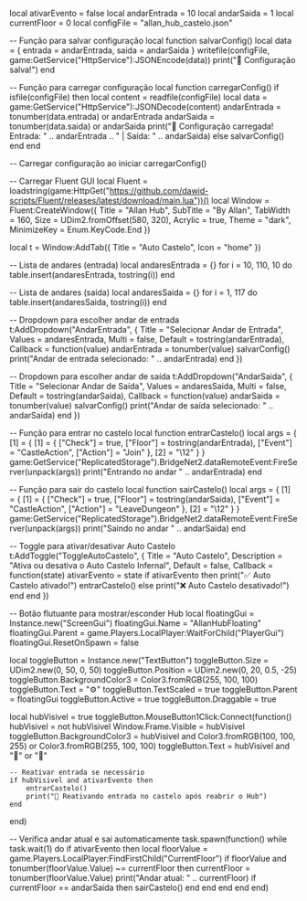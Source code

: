local ativarEvento = false
local andarEntrada = 10
local andarSaida = 1
local currentFloor = 0
local configFile = "allan_hub_castelo.json"

-- Função para salvar configuração
local function salvarConfig()
    local data = {
        entrada = andarEntrada,
        saida = andarSaida
    }
    writefile(configFile, game:GetService("HttpService"):JSONEncode(data))
    print("💾 Configuração salva!")
end

-- Função para carregar configuração
local function carregarConfig()
    if isfile(configFile) then
        local content = readfile(configFile)
        local data = game:GetService("HttpService"):JSONDecode(content)
        andarEntrada = tonumber(data.entrada) or andarEntrada
        andarSaida = tonumber(data.saida) or andarSaida
        print("📂 Configuração carregada! Entrada: " .. andarEntrada .. " | Saída: " .. andarSaida)
    else
        salvarConfig()
    end
end

-- Carregar configuração ao iniciar
carregarConfig()

-- Carregar Fluent GUI
local Fluent = loadstring(game:HttpGet("https://github.com/dawid-scripts/Fluent/releases/latest/download/main.lua"))()
local Window = Fluent:CreateWindow({
    Title = "Allan Hub",
    SubTitle = "By Allan",
    TabWidth = 160,
    Size = UDim2.fromOffset(580, 320),
    Acrylic = true,
    Theme = "dark",
    MinimizeKey = Enum.KeyCode.End
})

local t = Window:AddTab({
    Title = "Auto Castelo",
    Icon = "home"
})

-- Lista de andares (entrada)
local andaresEntrada = {}
for i = 10, 110, 10 do
    table.insert(andaresEntrada, tostring(i))
end

-- Lista de andares (saída)
local andaresSaida = {}
for i = 1, 117 do
    table.insert(andaresSaida, tostring(i))
end

-- Dropdown para escolher andar de entrada
t:AddDropdown("AndarEntrada", {
    Title = "Selecionar Andar de Entrada",
    Values = andaresEntrada,
    Multi = false,
    Default = tostring(andarEntrada),
    Callback = function(value)
        andarEntrada = tonumber(value)
        salvarConfig()
        print("Andar de entrada selecionado: " .. andarEntrada)
    end
})

-- Dropdown para escolher andar de saída
t:AddDropdown("AndarSaida", {
    Title = "Selecionar Andar de Saída",
    Values = andaresSaida,
    Multi = false,
    Default = tostring(andarSaida),
    Callback = function(value)
        andarSaida = tonumber(value)
        salvarConfig()
        print("Andar de saída selecionado: " .. andarSaida)
    end
})

-- Função para entrar no castelo
local function entrarCastelo()
    local args = {
        [1] = {
            [1] = {
                ["Check"] = true,
                ["Floor"] = tostring(andarEntrada),
                ["Event"] = "CastleAction",
                ["Action"] = "Join"
            },
            [2] = "\12"
        }
    }
    game:GetService("ReplicatedStorage").BridgeNet2.dataRemoteEvent:FireServer(unpack(args))
    print("Entrando no andar " .. andarEntrada)
end

-- Função para sair do castelo
local function sairCastelo()
    local args = {
        [1] = {
            [1] = {
                ["Check"] = true,
                ["Floor"] = tostring(andarSaida),
                ["Event"] = "CastleAction",
                ["Action"] = "LeaveDungeon"
            },
            [2] = "\12"
        }
    }
    game:GetService("ReplicatedStorage").BridgeNet2.dataRemoteEvent:FireServer(unpack(args))
    print("Saindo no andar " .. andarSaida)
end

-- Toggle para ativar/desativar Auto Castelo
t:AddToggle("ToggleAutoCastelo", {
    Title = "Auto Castelo",
    Description = "Ativa ou desativa o Auto Castelo Infernal",
    Default = false,
    Callback = function(state)
        ativarEvento = state
        if ativarEvento then
            print("✅ Auto Castelo ativado!")
            entrarCastelo()
        else
            print("❌ Auto Castelo desativado!")
        end
    end
})

-- Botão flutuante para mostrar/esconder Hub
local floatingGui = Instance.new("ScreenGui")
floatingGui.Name = "AllanHubFloating"
floatingGui.Parent = game.Players.LocalPlayer:WaitForChild("PlayerGui")
floatingGui.ResetOnSpawn = false

local toggleButton = Instance.new("TextButton")
toggleButton.Size = UDim2.new(0, 50, 0, 50)
toggleButton.Position = UDim2.new(0, 20, 0.5, -25)
toggleButton.BackgroundColor3 = Color3.fromRGB(255, 100, 100)
toggleButton.Text = "⚙"
toggleButton.TextScaled = true
toggleButton.Parent = floatingGui
toggleButton.Active = true
toggleButton.Draggable = true

local hubVisivel = true
toggleButton.MouseButton1Click:Connect(function()
    hubVisivel = not hubVisivel
    Window.Frame.Visible = hubVisivel
    toggleButton.BackgroundColor3 = hubVisivel and Color3.fromRGB(100, 100, 255) or Color3.fromRGB(255, 100, 100)
    toggleButton.Text = hubVisivel and "🔼" or "🔽"

    -- Reativar entrada se necessário
    if hubVisivel and ativarEvento then
        entrarCastelo()
        print("🔁 Reativando entrada no castelo após reabrir o Hub")
    end
end)

-- Verifica andar atual e sai automaticamente
task.spawn(function()
    while task.wait(1) do
        if ativarEvento then
            local floorValue = game.Players.LocalPlayer:FindFirstChild("CurrentFloor")
            if floorValue and tonumber(floorValue.Value) ~= currentFloor then
                currentFloor = tonumber(floorValue.Value)
                print("Andar atual: " .. currentFloor)
                if currentFloor == andarSaida then
                    sairCastelo()
                end
            end
        end
    end
end)